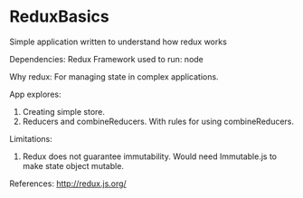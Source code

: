 # ReduxBasics

Simple application written to understand how redux works

Dependencies: Redux
Framework used to run: node

Why redux:
For managing state in complex applications.

App explores:
1. Creating simple store.
2. Reducers and combineReducers. With rules for using combineReducers. 

Limitations:
1. Redux does not guarantee immutability. Would need Immutable.js to make state object mutable.

References:
http://redux.js.org/
